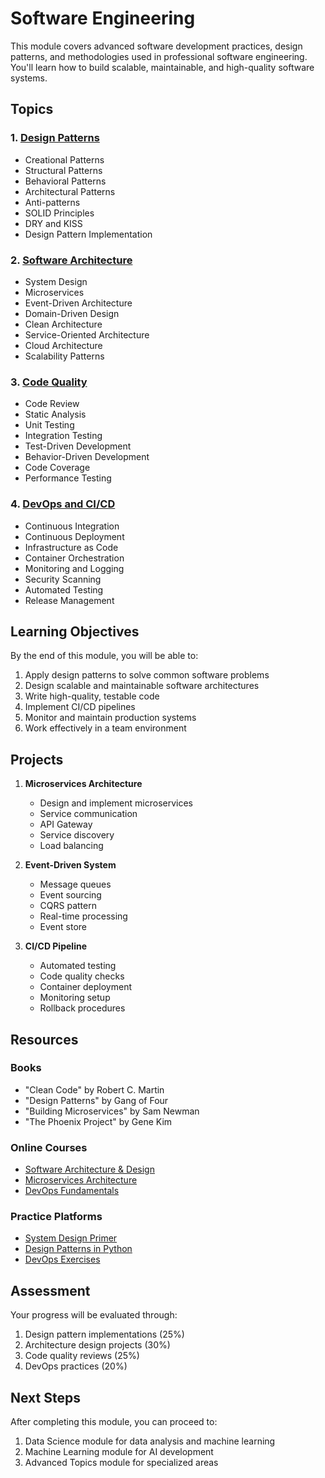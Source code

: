 # Software Engineering

This module covers advanced software development practices, design patterns, and methodologies used in professional software engineering. You'll learn how to build scalable, maintainable, and high-quality software systems.

## Topics

### 1. [Design Patterns](design_patterns/README.md)
- Creational Patterns
- Structural Patterns
- Behavioral Patterns
- Architectural Patterns
- Anti-patterns
- SOLID Principles
- DRY and KISS
- Design Pattern Implementation

### 2. [Software Architecture](architecture/README.md)
- System Design
- Microservices
- Event-Driven Architecture
- Domain-Driven Design
- Clean Architecture
- Service-Oriented Architecture
- Cloud Architecture
- Scalability Patterns

### 3. [Code Quality](code_quality/README.md)
- Code Review
- Static Analysis
- Unit Testing
- Integration Testing
- Test-Driven Development
- Behavior-Driven Development
- Code Coverage
- Performance Testing

### 4. [DevOps and CI/CD](devops/README.md)
- Continuous Integration
- Continuous Deployment
- Infrastructure as Code
- Container Orchestration
- Monitoring and Logging
- Security Scanning
- Automated Testing
- Release Management

## Learning Objectives

By the end of this module, you will be able to:
1. Apply design patterns to solve common software problems
2. Design scalable and maintainable software architectures
3. Write high-quality, testable code
4. Implement CI/CD pipelines
5. Monitor and maintain production systems
6. Work effectively in a team environment

## Projects

1. **Microservices Architecture**
   - Design and implement microservices
   - Service communication
   - API Gateway
   - Service discovery
   - Load balancing

2. **Event-Driven System**
   - Message queues
   - Event sourcing
   - CQRS pattern
   - Real-time processing
   - Event store

3. **CI/CD Pipeline**
   - Automated testing
   - Code quality checks
   - Container deployment
   - Monitoring setup
   - Rollback procedures

## Resources

### Books
- "Clean Code" by Robert C. Martin
- "Design Patterns" by Gang of Four
- "Building Microservices" by Sam Newman
- "The Phoenix Project" by Gene Kim

### Online Courses
- [Software Architecture & Design](https://www.coursera.org/learn/software-architecture)
- [Microservices Architecture](https://www.udemy.com/course/microservices-architecture/)
- [DevOps Fundamentals](https://www.edx.org/course/devops-fundamentals)

### Practice Platforms
- [System Design Primer](https://github.com/donnemartin/system-design-primer)
- [Design Patterns in Python](https://refactoring.guru/design-patterns/python)
- [DevOps Exercises](https://github.com/bregman-arie/devops-exercises)

## Assessment

Your progress will be evaluated through:
1. Design pattern implementations (25%)
2. Architecture design projects (30%)
3. Code quality reviews (25%)
4. DevOps practices (20%)

## Next Steps

After completing this module, you can proceed to:
1. Data Science module for data analysis and machine learning
2. Machine Learning module for AI development
3. Advanced Topics module for specialized areas 